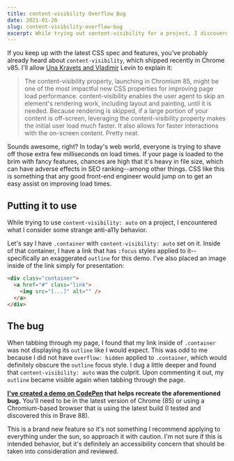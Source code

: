 ```yaml
---
title: content-visibility Overflow Bug
date: 2021-01-26
slug: content-visibility-overflow-bug
excerpt: While trying out content-visibility for a project, I discovered an a11y flaw.
---
```


If you keep up with the latest CSS spec and features, you've probably already heard about `content-visibility`, which shipped recently in Chrome v85. I'll allow [Una Kravets and Vladimir](https://web.dev/content-visibility/) Levin to explain it:

> The content-visibility property, launching in Chromium 85, might be one of the most impactful new CSS properties for improving page load performance. content-visibility enables the user agent to skip an element's rendering work, including layout and painting, until it is needed. Because rendering is skipped, if a large portion of your content is off-screen, leveraging the content-visibility property makes the initial user load much faster. It also allows for faster interactions with the on-screen content. Pretty neat.

Sounds awesome, right? In today's web world, everyone is trying to shave off those extra few milliseconds on load times. If your page is loaded to the brim with fancy features, chances are high that it's heavy in file size, which can have adverse effects in SEO ranking--among other things. CSS like this is something that any good front-end engineer would jump on to get an easy assist on improving load times.

## Putting it to use

While trying to use `content-visibility: auto` on a project, I encountered what I consider some strange anti-a11y behavior.

Let's say I have `.container` with `content-visibility: auto` set on it. Inside of that container, I have a link that has `:focus` styles applied to it--specifically an exaggerated `outline` for this demo. I've also placed an image inside of the link simply for presentation:

```html
<div class="container">
  <a href="#" class="link">
    <img src="[...]" alt="" />
  </a>
</div>
```

## The bug

When tabbing through my page, I found that my link inside of `.container` was not displaying its `outline` like I would expect. This was odd to me because I did not have `overflow: hidden` applied to `.container`, which would definitely obscure the `outline` focus style. I dug a little deeper and found that `content-visibility: auto` was the culprit. Upon commenting it out, my `outline` became visible again when tabbing through the page.

**[I've created a demo on CodePen](https://codepen.io/bloqhead/full/bGwPJLw) that helps recreate the aforementioned bug.** You'll need to be in the latest version of Chrome (85) or using a Chromium-based browser that is using the latest build (I tested and discovered this in Brave 88).

This is a brand new feature so it's not something I recommend applying to everything under the sun, so approach it with caution. I'm not sure if this is intended behavior, but it's definitely an accessibility concern that should be taken into consideration and reviewed.
